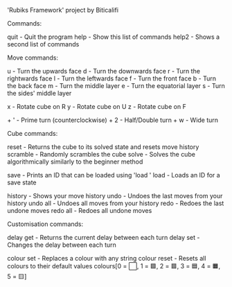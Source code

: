 'Rubiks Framework' project by Biticalifi

Commands: 

quit - Quit the program
help - Show this list of commands
help2 - Shows a second list of commands

Move commands:

u - Turn the upwards face
d - Turn the downwards face
r - Turn the rightwards face
l - Turn the leftwards face
f - Turn the front face
b - Turn the back face
m - Turn the middle layer
e - Turn the equatorial layer
s - Turn the sides' middle layer

x - Rotate cube on R
y - Rotate cube on U
z - Rotate cube on F

<move> + ' - Prime turn (counterclockwise)
<move> + 2 - Half/Double turn
<move> + w - Wide turn

Cube commands:

reset - Returns the cube to its solved state and resets move history
scramble - Randomly scrambles the cube
solve - Solves the cube algorithmically similarly to the beginner method

save - Prints an ID that can be loaded using 'load <ID>'
load <ID> - Loads an ID for a save state

history - Shows your move history
undo <value> - Undoes the last <value> moves from your history
undo all - Undoes all moves from your history
redo <value> - Redoes the last <value> undone moves
redo all - Redoes all undone moves

Customisation commands:

delay get - Returns the current delay between each turn
delay set <value> - Changes the delay between each turn

colour set <int> <new colour> - Replaces a colour with any string
colour reset - Resets all colours to their default values
colours[0 = ⬜, 1 = 🟩, 2 = 🟥, 3 = 🟦, 4 = 🟧, 5 = 🟨]
